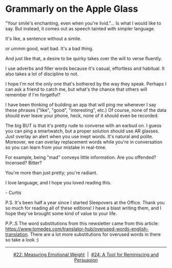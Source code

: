 # Grammarly on the Apple Glass

"Your smile's enchanting, even when you're livid."... Is what I would like to say. But instead, it comes out as speech tainted with simpler language.

It's like, a sentence without a simile.

or ummm good, wait bad. It's a bad thing.


And just like that, a desire to be quirky takes over the will to verse fluently.


I use adverbs and filler words because it's casual, effortless and habitual. It also takes a lot of discipline to not.


I hope I'm not the only one that's bothered by the way they speak. Perhaps I can ask a friend to catch me, but what's the chance that others will remember if I'm forgetful?


I have been thinking of building an app that will ping me whenever I say these phrases ("like", "good", "interesting", etc.) Of course, none of the data should ever leave your phone, heck, none of it should even be recorded.


The big BUT is that it's pretty rude to converse with an earbud on. I guess you can ping a smartwatch, but a proper solution should use AR glasses. Just overlay an alert when you use inept words. It's natural and polite. Moreover, we can overlay replacement words while you're in conversation so you can learn from your mistake in real-time.


For example, being "mad" conveys little information. Are you offended? Incensed? Bitter?


You're more than just pretty; you're radiant.


I love language, and I hope you loved reading this.

\- Curtis

P.S. It's been half a year since I started Sleepovers at the Office. Thank you so much for reading all of these editions! I have a blast writing them, and I hope they've brought some kind of value to your life.

P.P..S The word substitutions from this newsletter came from this article: https://www.tomedes.com/translator-hub/overused-words-english-translation. There are a lot more substitutions for overused words in there so take a look :)

<!--START OF FOOTER-->
<hr style="margin-top:9px;height:1px;border: 0;background-image: linear-gradient(to right, rgba(0, 0, 0, 0.0), rgba(0, 0, 0, 0.5),rgba(0, 0, 0, 0.0));">
<!--START OF ISSUE NAVIGATION LINKS-->
<p align="center"><a href='022_measuring_emotional_weight.md'>#22: Measuring Emotional Weight</a>&nbsp;&nbsp;|&nbsp;&nbsp;<a href='024_a_tool_for_reminiscing_and_persuasion.md'>#24: A Tool for Reminiscing and Persuasion</a></p>
<!--START OF ISSUE NAVIGATION LINKS-->
<!--END OF FOOTER-->
